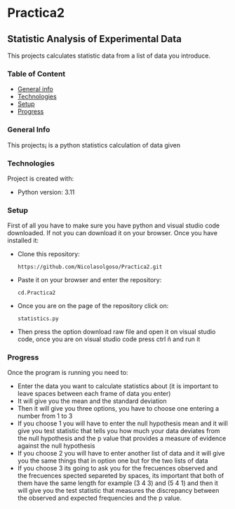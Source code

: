 # Practica2
## Statistic Analysis of Experimental Data
This projects calculates statistic data from a list of data you introduce.
### Table of Content
* [General info](#general-info)
* [Technologies](#technologies)
* [Setup](#setup)
* [Progress](#progress)

### General Info
This projects¡ is a python statistics calculation of data given

### Technologies
Project is created with:
* Python version: 3.11

### Setup
First of all you have to make sure you have python and visual studio code downloaded. If not you can download it on your browser. Once you have installed it: 
* Clone this repository:
  ```
  https://github.com/Nicolasolgoso/Practica2.git
  ```
* Paste it on your browser and enter the repository:
  ```
  cd.Practica2
  ```
* Once you are on the page of the repository click on:
  ```
  statistics.py
  ```
* Then press the option download raw file and open it on visual studio code, once you are on visual studio code press ctrl ñ and run it

### Progress
Once the program is running you need to:
* Enter the data you want to calculate statistics about (it is important to leave spaces between each frame of data you enter)
* It will give you the mean and the standard deviation
* Then it will give you three options, you have to choose one entering a number from 1 to 3
* If you choose 1 you will have to enter the null hypothesis mean and it will give you test statistic that  tells you how much your data deviates from the null hypothesis and the p value that provides a measure of evidence against the null hypothesis
* If you choose 2 you will have to enter another list of data and it will give you the same things that in option one but for the two lists of data
* If you choose 3 its going to ask you for the frecuences observed and the frecuences spected separeted by spaces, its important that both of them have the same length for example (3 4 3) and (5 4 1) and then it will give you the test statistic that measures the discrepancy between the observed and expected frequencies and the p value.
  
